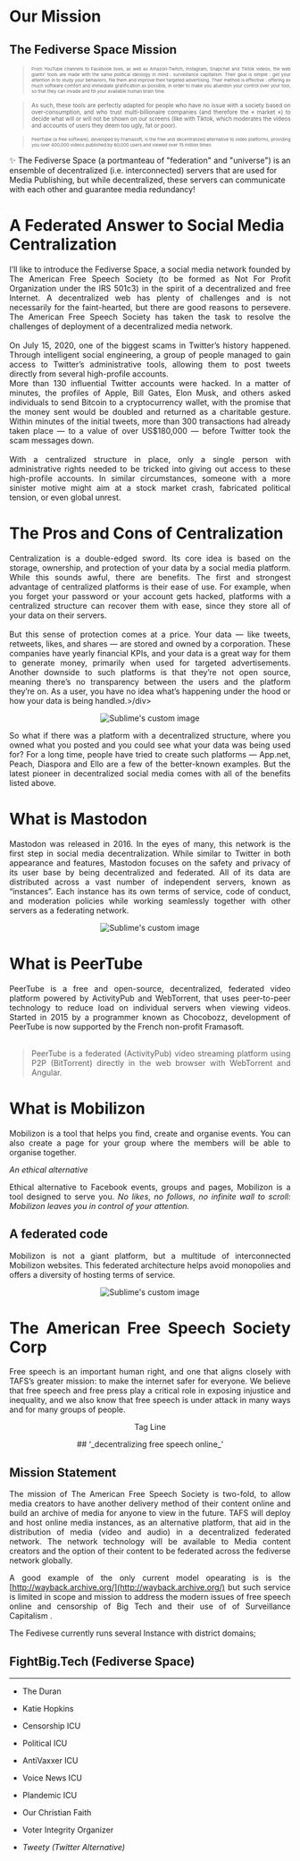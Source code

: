 # Our Mission

## The Fediverse Space Mission

><div align="justify", style="font-size : 8px;">From YouTube channels to Facebook lives, as well as Amazon-Twitch, Instagram, Snapchat and Tiktok videos, the web giants’ tools are made with the same political ideology in mind : surveillance capitalism. Their goal is simple : get your attention in to study your behaviors, file them and improve their targeted advertising. Their method is effective : offering as much software comfort and immediate gratification as possible, in order to make you abandon your control over your tool, so that they can invade and fill your available human brain time.</div>

><div align="justify", style="font-size : 10px;">As such, these tools are perfectly adapted for people who have no issue with a society based on over-consumption, and who trust multi-billionaire companies (and therefore the « market ») to decide what will or will not be shown on our screens (like with Tiktok, which moderates the videos and accounts of users they deem too ugly, fat or poor).</div>

><div align="justify", style="font-size : 8px;">PeerTube (a free software), developed by Framasoft, is the free and decentralized alternative to video platforms, providing you over 400,000 videos published by 60,000 users and viewed over 15 million times</div>

✨​ The Fediverse Space (a portmanteau of "federation" and "universe") is an ensemble of decentralized (i.e. interconnected) servers that are used for Media Publishing, but while decentralized, these servers can communicate with each other and guarantee media redundancy! 

# A Federated Answer to Social Media Centralization

<div align="justify">I’ll like to introduce the Fediverse Space, a social media network founded by The American Free Speech Society (to be formed as Not For Profit Organization under the IRS 501c3) in the spirit of a decentralized and free Internet. A decentralized web has plenty of challenges and is not necessarily for the faint-hearted, but there are good reasons to persevere. The American Free Speech Society has taken the task to resolve the challenges of deployment of a decentralized media network.</div>
<br>
<div align="justify">On July 15, 2020, one of the biggest scams in Twitter’s history happened. Through intelligent social engineering, a group of people managed to gain access to Twitter’s administrative tools, allowing them to post tweets directly from several high-profile accounts.
<br>
<div align="justify">More than 130 influential Twitter accounts were hacked. In a matter of minutes, the profiles of Apple, Bill Gates, Elon Musk, and others asked individuals to send Bitcoin to a cryptocurrency wallet, with the promise that the money sent would be doubled and returned as a charitable gesture. Within minutes of the initial tweets, more than 300 transactions had already taken place — to a value of over US$180,000 — before Twitter took the scam messages down.</div>
<br>
<div align="justify">With a centralized structure in place, only a single person with administrative rights needed to be tricked into giving out access to these high-profile accounts. In similar circumstances, someone with a more sinister motive might aim at a stock market crash, fabricated political tension, or even global unrest.</div>

# The Pros and Cons of Centralization

<div align="justify">Centralization is a double-edged sword. Its core idea is based on the storage, ownership, and protection of your data by a social media platform. While this sounds awful, there are benefits. The first and strongest advantage of centralized platforms is their ease of use. For example, when you forget your password or your account gets hacked, platforms with a centralized structure can recover them with ease, since they store all of your data on their servers.</div>
<br>
<div align="justify">But this sense of protection comes at a price. Your data — like tweets, retweets, likes, and shares — are stored and owned by a corporation. These companies have yearly financial KPIs, and your data is a great way for them to generate money, primarily when used for targeted advertisements. Another downside to such platforms is that they’re not open source, meaning there’s no transparency between the users and the platform they’re on. As a user, you have no idea what’s happening under the hood or how your data is being handled.>/div> 

<p align="center"><img src="https://i.ibb.co/WF1xW7b/dectralized-v1-resize.png?raw=true" alt="Sublime's custom image"/></p>

<div align="justify">So what if there was a platform with a decentralized structure, where you owned what you posted and you could see what your data was being used for? For a long time, people have tried to create such platforms — App.net, Peach, Diaspora and Ello are a few of the better-known examples. But the latest pioneer in decentralized social media comes with all of the benefits listed above.</div>

# What is Mastodon

<div align="justify">Mastodon was released in 2016. In the eyes of many, this network is the first step in social media decentralization. While similar to Twitter in both appearance and features, Mastodon focuses on the safety and privacy of its user base by being decentralized and federated. All of its data are distributed across a vast number of independent servers, known as “instances”. Each instance has its own terms of service, code of conduct, and moderation policies while working seamlessly together with other servers as a federating network.</div>

<p align="center"><img src="https://i.ibb.co/fFxZLqB/unnamed.png?raw=true" alt="Sublime's custom image"/></p>

# What is PeerTube

<div align="justify">PeerTube is a free and open-source, decentralized, federated video platform powered by ActivityPub and WebTorrent, that uses peer-to-peer technology to reduce load on individual servers when viewing videos. Started in 2015 by a programmer known as Chocobozz, development of PeerTube is now supported by the French non-profit Framasoft.</div> 
</br>

>PeerTube is a federated (ActivityPub) video streaming platform using P2P (BitTorrent) directly in the web browser with WebTorrent and Angular.

# What is Mobilizon

Mobilizon is a tool that helps you find, create and organise events. You can also create a page for your group where the members will be able to organise together.

 _An ethical alternative_


Ethical alternative to Facebook events, groups and pages, Mobilizon is a tool designed to serve you. _No likes_, _no follows_, _no infinite wall to scroll: Mobilizon leaves you in control of your attention._
 
 ## A federated code
 
Mobilizon is not a giant platform, but a multitude of interconnected Mobilizon websites. This federated architecture helps avoid monopolies and offers a diversity of hosting terms of service.

<p align="center"><img src="https://i.ibb.co/Wpt1NsK/event-tree-participation-rose-utopia-600.png?raw=true" alt="Sublime's custom image"/></p>

# The American Free Speech Society Corp
 
Free speech is an important human right, and one that aligns closely with TAFS’s greater mission: to make the internet safer for everyone. We believe that free speech and free press play a critical role in exposing injustice and inequality, and we also know that free speech is under attack in many ways and for many groups of people.
 
<p align="center">Tag Line</p>
 
<p align="center"> ## ‘_decentralizing free speech online_’
</p> 

## Mission Statement
 
The mission of The American Free Speech Society is two-fold, to allow media creators to have another delivery method of their content online and build an archive of media for anyone to view in the future. TAFS will deploy and host online media instances, as an alternative platform, that aid in the distribution of media (video and audio) in a decentralized federated network. The network technology will be available to Media content creators and the option of their content to be federated across the fediverse network globally.   
 
A good example of the only current model opearating is is the [http://wayback.archive.org/](http://wayback.archive.org/)  but such service is limited in scope and mission to address the modern issues of free speech online and censorship of Big Tech and their use of of Surveillance Capitalism .  
 
The Fedivese currently runs several Instance with district domains;
 
## FightBig.Tech (Fediverse Space)
------------------------------
* The Duran
* Katie Hopkins
* Censorship ICU
* Political ICU
* AntiVaxxer ICU
* Voice News ICU
* Plandemic ICU
* Our Christian Faith
* Voter Integrity Organizer

 *  _Tweety (Twitter Alternative)_


